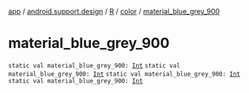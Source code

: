 [app](../../../index.md) / [android.support.design](../../index.md) / [R](../index.md) / [color](index.md) / [material_blue_grey_900](.)

# material_blue_grey_900

`static val material_blue_grey_900: `[`Int`](https://kotlinlang.org/api/latest/jvm/stdlib/kotlin/-int/index.html)
`static val material_blue_grey_900: `[`Int`](https://kotlinlang.org/api/latest/jvm/stdlib/kotlin/-int/index.html)
`static val material_blue_grey_900: `[`Int`](https://kotlinlang.org/api/latest/jvm/stdlib/kotlin/-int/index.html)
`static val material_blue_grey_900: `[`Int`](https://kotlinlang.org/api/latest/jvm/stdlib/kotlin/-int/index.html)